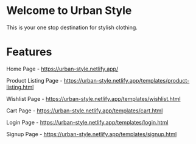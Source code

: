 # Welcome to Urban Style

This is your one stop destination for stylish clothing.


# Features

Home Page - https://urban-style.netlify.app/ <br>

Product Listing Page - https://urban-style.netlify.app/templates/product-listing.html <br>

Wishlist Page - https://urban-style.netlify.app/templates/wishlist.html <br>

Cart Page - https://urban-style.netlify.app/templates/cart.html <br>

Login Page - https://urban-style.netlify.app/templates/login.html <br>

Signup Page - https://urban-style.netlify.app/templates/signup.html <br>

